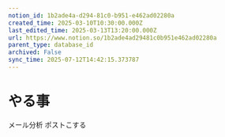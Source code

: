 ```yaml
---
notion_id: 1b2ade4a-d294-81c0-b951-e462ad02280a
created_time: 2025-03-10T10:30:00.000Z
last_edited_time: 2025-03-13T13:20:00.000Z
url: https://www.notion.so/1b2ade4ad29481c0b951e462ad02280a
parent_type: database_id
archived: False
sync_time: 2025-07-12T14:42:15.373787
---
```


# やる事

メール分析
ポストこする
